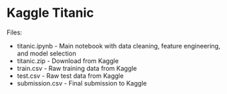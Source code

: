 # Kaggle Titanic

Files:

* titanic.ipynb - Main notebook with data cleaning, feature engineering, and model selection
* titanic.zip - Download from Kaggle
* train.csv - Raw training data from Kaggle
* test.csv - Raw test data from Kaggle
* submission.csv - Final submission to Kaggle
